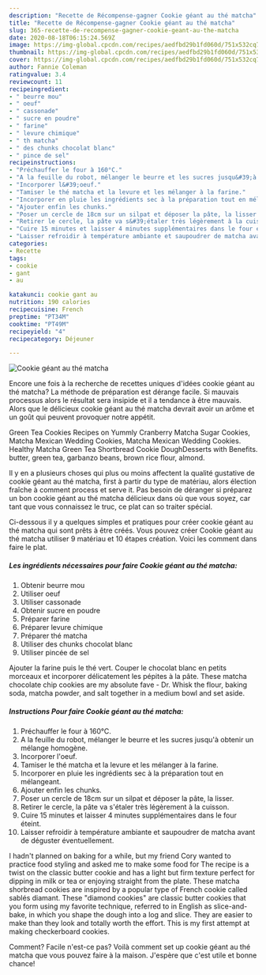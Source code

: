 ```yaml
---
description: "Recette de Récompense-gagner Cookie géant au thé matcha"
title: "Recette de Récompense-gagner Cookie géant au thé matcha"
slug: 365-recette-de-recompense-gagner-cookie-geant-au-the-matcha
date: 2020-08-18T06:15:24.569Z
image: https://img-global.cpcdn.com/recipes/aedfbd29b1fd060d/751x532cq70/cookie-geant-au-the-matcha-photo-principale-de-la-recette.jpg
thumbnail: https://img-global.cpcdn.com/recipes/aedfbd29b1fd060d/751x532cq70/cookie-geant-au-the-matcha-photo-principale-de-la-recette.jpg
cover: https://img-global.cpcdn.com/recipes/aedfbd29b1fd060d/751x532cq70/cookie-geant-au-the-matcha-photo-principale-de-la-recette.jpg
author: Fannie Coleman
ratingvalue: 3.4
reviewcount: 11
recipeingredient:
- " beurre mou"
- " oeuf"
- " cassonade"
- " sucre en poudre"
- " farine"
- " levure chimique"
- " th matcha"
- " des chunks chocolat blanc"
- " pince de sel"
recipeinstructions:
- "Préchauffer le four à 160°C."
- "A la feuille du robot, mélanger le beurre et les sucres jusqu&#39;à obtenir un mélange homogène."
- "Incorporer l&#39;oeuf."
- "Tamiser le thé matcha et la levure et les mélanger à la farine."
- "Incorporer en pluie les ingrédients sec à la préparation tout en mélangeant."
- "Ajouter enfin les chunks."
- "Poser un cercle de 18cm sur un silpat et déposer la pâte, la lisser."
- "Retirer le cercle, la pâte va s&#39;étaler très légèrement à la cuisson."
- "Cuire 15 minutes et laisser 4 minutes supplémentaires dans le four éteint."
- "Laisser refroidir à température ambiante et saupoudrer de matcha avant de déguster éventuellement."
categories:
- Recette
tags:
- cookie
- gant
- au

katakunci: cookie gant au 
nutrition: 190 calories
recipecuisine: French
preptime: "PT34M"
cooktime: "PT49M"
recipeyield: "4"
recipecategory: Déjeuner

---
```



![Cookie géant au thé matcha](https://img-global.cpcdn.com/recipes/aedfbd29b1fd060d/751x532cq70/cookie-geant-au-the-matcha-photo-principale-de-la-recette.jpg)

Encore une fois à la recherche de recettes uniques d'idées cookie géant au thé matcha? La méthode de préparation est dérange facile. Si mauvais processus alors le résultat sera insipide et il a tendance à être mauvais. Alors que le délicieux cookie géant au thé matcha devrait avoir un arôme et un goût qui peuvent provoquer notre appétit.

Green Tea Cookies Recipes on Yummly Cranberry Matcha Sugar Cookies, Matcha Mexican Wedding Cookies, Matcha Mexican Wedding Cookies. Healthy Matcha Green Tea Shortbread Cookie DoughDesserts with Benefits. butter, green tea, garbanzo beans, brown rice flour, almond.

Il y en a plusieurs choses qui plus ou moins affectent la qualité gustative de cookie géant au thé matcha, first à partir du type de matériau, alors élection fraîche à comment process et serve it. Pas besoin de déranger si préparez un bon cookie géant au thé matcha délicieux dans où que vous soyez, car tant que vous connaissez le truc, ce plat can so traiter spécial.


Ci-dessous il y a quelques simples et pratiques pour créer cookie géant au thé matcha qui sont prêts à être créés. Vous pouvez créer Cookie géant au thé matcha utiliser 9 matériau et 10 étapes création. Voici les comment dans faire le plat.

<!--inarticleads1-->

##### Les ingrédients nécessaires pour faire Cookie géant au thé matcha:

1. Obtenir  beurre mou
1. Utiliser  oeuf
1. Utiliser  cassonade
1. Obtenir  sucre en poudre
1. Préparer  farine
1. Préparer  levure chimique
1. Préparer  thé matcha
1. Utiliser  des chunks chocolat blanc
1. Utiliser  pincée de sel


Ajouter la farine puis le thé vert. Couper le chocolat blanc en petits morceaux et incorporer délicatement les pépites à la pâte. These matcha chocolate chip cookies are my absolute fave - Dr. Whisk the flour, baking soda, matcha powder, and salt together in a medium bowl and set aside. 

<!--inarticleads2-->

##### Instructions Pour faire Cookie géant au thé matcha:

1. Préchauffer le four à 160°C.
1. A la feuille du robot, mélanger le beurre et les sucres jusqu&#39;à obtenir un mélange homogène.
1. Incorporer l&#39;oeuf.
1. Tamiser le thé matcha et la levure et les mélanger à la farine.
1. Incorporer en pluie les ingrédients sec à la préparation tout en mélangeant.
1. Ajouter enfin les chunks.
1. Poser un cercle de 18cm sur un silpat et déposer la pâte, la lisser.
1. Retirer le cercle, la pâte va s&#39;étaler très légèrement à la cuisson.
1. Cuire 15 minutes et laisser 4 minutes supplémentaires dans le four éteint.
1. Laisser refroidir à température ambiante et saupoudrer de matcha avant de déguster éventuellement.


I hadn&#39;t planned on baking for a while, but my friend Cory wanted to practice food styling and asked me to make some food for The recipe is a twist on the classic butter cookie and has a light but firm texture perfect for dipping in milk or tea or enjoying straight from the plate. These matcha shorbread cookies are inspired by a popular type of French cookie called sablés diamant. These &#34;diamond cookies&#34; are classic butter cookies that you form using my favorite technique, referred to in English as slice-and-bake, in which you shape the dough into a log and slice. They are easier to make than they look and totally worth the effort. This is my first attempt at making checkerboard cookies. 


Comment? Facile n'est-ce pas? Voilà comment set up cookie géant au thé matcha que vous pouvez faire à la maison. J'espère que c'est utile et bonne chance!
